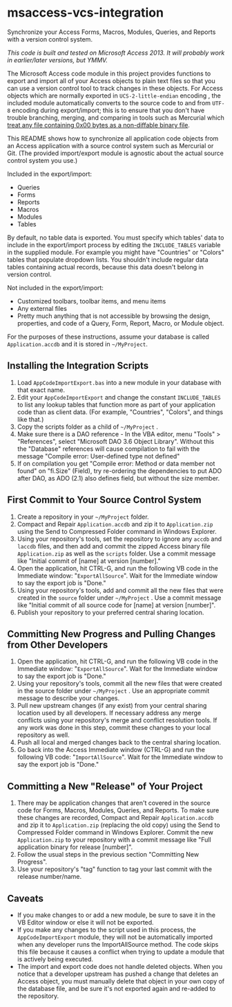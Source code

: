 msaccess-vcs-integration
========================

Synchronize your Access Forms, Macros, Modules, Queries, and Reports with a version control system.

*This code is built and tested on Microsoft Access 2013. It will probably work in earlier/later versions, but YMMV.*

The Microsoft Access code module in this project provides functions to export and import all of your Access objects to plain text files so that you can use a version control tool to track changes in these objects. For Access objects which are normally exported in `UCS-2-little-endian` encoding , the included module automatically converts to the source code to and from `UTF-8` encoding during export/import; this is to ensure that you don't have trouble branching, merging, and comparing in tools such as Mercurial which [treat any file containing 0x00 bytes as a non-diffable binary file](http://mercurial.selenic.com/wiki/BinaryFiles).

This README shows how to synchronize all application code objects from an Access application with a source control system such as Mercurial or Git. (The provided import/export module is agnostic about the actual source control system you use.)

Included in the export/import:
* Queries
* Forms
* Reports
* Macros
* Modules
* Tables

By default, no table data is exported. You must specify which tables' data to include in the export/import process by editing the `INCLUDE_TABLES` variable in the supplied module. For example you might have "Countries" or "Colors" tables that populate dropdown lists. You shouldn't include regular data tables containing actual records, because this data doesn't belong in version control.

Not included in the export/import:
* Customized toolbars, toolbar items, and menu items
* Any external files
* Pretty much anything that is not accessible by browsing the design, properties, and code of a Query, Form, Report, Macro, or Module object.

For the purposes of these instructions, assume your database is called `Application.accdb` and it is stored in `~/MyProject`.

Installing the Integration Scripts
----------------------------------

1. Load `AppCodeImportExport.bas` into a new module in your database with that exact name.
2. Edit your `AppCodeImportExport` and change the constant `INCLUDE_TABLES` to list any lookup tables that function more as part of your application code than as client data. (For example, "Countries", "Colors", and things like that.)
3. Copy the scripts folder as a child of `~/MyProject` .
4. Make sure there is a DAO reference - In the VBA editor, menu "Tools" > "References", select "Microsoft DAO 3.6 Object Library". Without this the "Database" references will cause compilation to fail with the message "Compile error: User-defined type not defined"
5. If on compilation you get "Compile error: Method or data member not found" on "fi.Size" (Field), try re-ordering the dependencies to put ADO after DAO, as ADO (2.1) also defines field, but without the size member.

First Commit to Your Source Control System
------------------------------------------

1. Create a repository in your `~/MyProject` folder.
2. Compact and Repair `Application.accdb` and zip it to `Application.zip` using the Send to Compressed Folder command in Windows Explorer.
3. Using your repository's tools, set the repository to ignore any `accdb` and `laccdb` files, and then add and commit the zipped Access binary file `Application.zip` as well as the `scripts` folder. Use a commit message like "Initial commit of [name] at version [number]."
4. Open the application, hit CTRL-G, and run the following VB code in the Immediate window: "`ExportAllSource`". Wait for the Immediate window to say the export job is "Done."
5. Using your repository's tools, add and commit all the new files that were created in the `source` folder under `~/MyProject` . Use a commit message like "Initial commit of all source code for [name] at version [number]".
6. Publish your repository to your preferred central sharing location.

Committing New Progress and Pulling Changes from Other Developers
-----------------------------------------------------------------

1. Open the application, hit CTRL-G, and run the following VB code in the Immediate window: "`ExportAllSource`". Wait for the Immediate window to say the export job is "Done."
2. Using your repository's tools, commit all the new files that were created in the source folder under `~/MyProject` . Use an appropriate commit message to describe your changes.
3. Pull new upstream changes (if any exist) from your central sharing location used by all developers. If necessary address any merge conflicts using your repository's merge and conflict resolution tools. If any work was done in this step, commit these changes to your local repository as well.
4. Push all local and merged changes back to the central sharing location.
5. Go back into the Access Immediate window (CTRL-G) and run the following VB code: "`ImportAllSource`". Wait for the Immediate window to say the export job is "Done."

Committing a New "Release" of Your Project
------------------------------------------

1. There may be application changes that aren't covered in the source code for Forms, Macros, Modules, Queries, and Reports. To make sure these changes are recorded, Compact and Repair `Application.accdb` and zip it to `Application.zip` (replacing the old copy) using the Send to Compressed Folder command in Windows Explorer. Commit the new `Application.zip` to your repository with a commit message like "Full application binary for release [number]".
2. Follow the usual steps in the previous section "Committing New Progress".
3. Use your repository's "tag" function to tag your last commit with the release number/name.

Caveats
-------
* If you make changes to or add a new module, be sure to save it in the VB Editor window or else it will not be exported.
* If you make any changes to the script used in this process, the `AppCodeImportExport` module, they will not be automatically imported when any developer runs the ImportAllSource method. The code skips this file because it causes a conflict when trying to update a module that is actively being executed.
* The import and export code does not handle deleted objects. When you notice that a developer upstream has pushed a change that deletes an Access object, you must manually delete that object in your own copy of the database file, and be sure it's not exported again and re-added to the repository.
